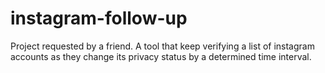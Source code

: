 # instagram-follow-up
Project requested by a friend. A tool that keep verifying a list of instagram accounts as they change its privacy status by a determined time interval.
